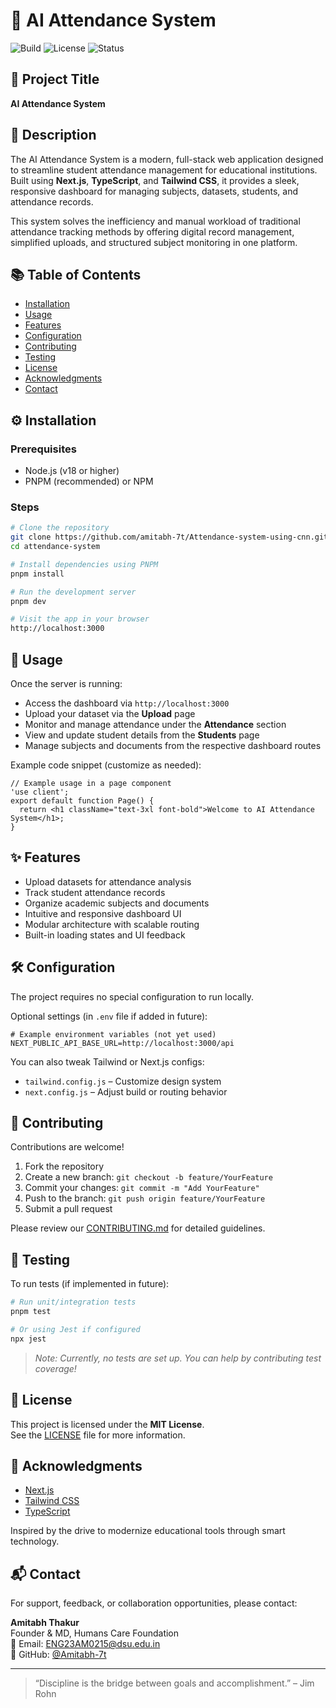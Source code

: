 # 🧠 AI Attendance System

![Build](https://img.shields.io/badge/build-passing-brightgreen)
![License](https://img.shields.io/badge/license-MIT-blue)
![Status](https://img.shields.io/badge/status-active-success)

## 📌 Project Title
**AI Attendance System**

## 📝 Description

The AI Attendance System is a modern, full-stack web application designed to streamline student attendance management for educational institutions. Built using **Next.js**, **TypeScript**, and **Tailwind CSS**, it provides a sleek, responsive dashboard for managing subjects, datasets, students, and attendance records.

This system solves the inefficiency and manual workload of traditional attendance tracking methods by offering digital record management, simplified uploads, and structured subject monitoring in one platform.

## 📚 Table of Contents

- [Installation](#installation)
- [Usage](#usage)
- [Features](#features)
- [Configuration](#configuration)
- [Contributing](#contributing)
- [Testing](#testing)
- [License](#license)
- [Acknowledgments](#acknowledgments)
- [Contact](#contact)

## ⚙️ Installation

### Prerequisites

- Node.js (v18 or higher)
- PNPM (recommended) or NPM

### Steps

```bash
# Clone the repository
git clone https://github.com/amitabh-7t/Attendance-system-using-cnn.git
cd attendance-system

# Install dependencies using PNPM
pnpm install

# Run the development server
pnpm dev

# Visit the app in your browser
http://localhost:3000
```

## 🚀 Usage

Once the server is running:

- Access the dashboard via `http://localhost:3000`
- Upload your dataset via the **Upload** page
- Monitor and manage attendance under the **Attendance** section
- View and update student details from the **Students** page
- Manage subjects and documents from the respective dashboard routes

Example code snippet (customize as needed):

```tsx
// Example usage in a page component
'use client';
export default function Page() {
  return <h1 className="text-3xl font-bold">Welcome to AI Attendance System</h1>;
}
```

## ✨ Features

- Upload datasets for attendance analysis
- Track student attendance records
- Organize academic subjects and documents
- Intuitive and responsive dashboard UI
- Modular architecture with scalable routing
- Built-in loading states and UI feedback

## 🛠 Configuration

The project requires no special configuration to run locally.

Optional settings (in `.env` file if added in future):
```env
# Example environment variables (not yet used)
NEXT_PUBLIC_API_BASE_URL=http://localhost:3000/api
```
You can also tweak Tailwind or Next.js configs:
- `tailwind.config.js` – Customize design system
- `next.config.js` – Adjust build or routing behavior

## 🤝 Contributing

Contributions are welcome!

1. Fork the repository
2. Create a new branch: `git checkout -b feature/YourFeature`
3. Commit your changes: `git commit -m "Add YourFeature"`
4. Push to the branch: `git push origin feature/YourFeature`
5. Submit a pull request

Please review our [CONTRIBUTING.md](CONTRIBUTING.md) for detailed guidelines.

## 🧪 Testing

To run tests (if implemented in future):

```bash
# Run unit/integration tests
pnpm test

# Or using Jest if configured
npx jest
```

> *Note: Currently, no tests are set up. You can help by contributing test coverage!*

## 📄 License

This project is licensed under the **MIT License**.  
See the [LICENSE](LICENSE) file for more information.

## 🙌 Acknowledgments

- [Next.js](https://nextjs.org/)
- [Tailwind CSS](https://tailwindcss.com/)
- [TypeScript](https://www.typescriptlang.org/)

Inspired by the drive to modernize educational tools through smart technology.

## 📬 Contact

For support, feedback, or collaboration opportunities, please contact:

**Amitabh Thakur**  
Founder & MD, Humans Care Foundation  
📧 Email: ENG23AM0215@dsu.edu.in  
🔗 GitHub: [@Amitabh-7t](https://github.com/amitabh-7t)

---

> “Discipline is the bridge between goals and accomplishment.” – Jim Rohn
